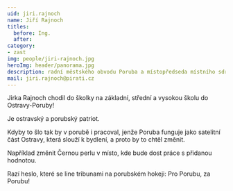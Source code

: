 ```yaml
---
uid: jiri.rajnoch
name: Jiří Rajnoch
titles:
  before: Ing.
  after:
category:
- zast
img: people/jiri-rajnoch.jpg
heroImg: header/panorama.jpg
description: radní městského obvodu Poruba a místopředseda místního sdružení Ostrava
mail: jiri.rajnoch@pirati.cz
---
```


Jirka Rajnoch chodil do školky na základní, střední a vysokou školu do Ostravy-Poruby!

Je ostravský a porubský patriot.

Kdyby to šlo tak by v porubě i pracoval, jenže Poruba funguje jako satelitní část Ostravy, která slouží k bydlení, a proto by to chtěl změnit.

Například změnit Černou perlu v místo, kde bude dost práce s přidanou hodnotou.

Razí heslo, které se line tribunami na porubském hokeji: Pro Porubu, za Porubu!
